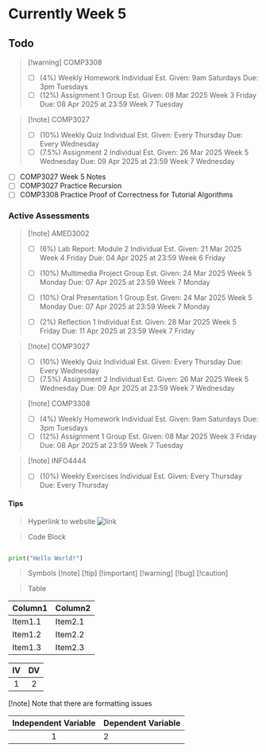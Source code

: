 # Currently Week 5

## Todo

> [!warning] COMP3308
> - [ ] (4%) Weekly Homework 
>         Individual
>      Est. Given: 9am Saturdays 
>             Due: 3pm Tuesdays 
> - [ ] (12%) Assignment 1 
>         Group
>      Est. Given: 08 Mar 2025 Week 3 Friday
>             Due: 08 Apr 2025 at 23:59 Week 7 Tuesday

> [!note] COMP3027
> - [ ] (10%) Weekly Quiz 
>         Individual
>      Est. Given: Every Thursday
>             Due: Every Wednesday
> - [ ] (7.5%) Assignment 2 
>         Individual
>      Est. Given: 26 Mar 2025 Week 5 Wednesday
>             Due: 09 Apr 2025 at 23:59 Week 7 Wednesday

- [ ] COMP3027 Week 5 Notes
- [ ] COMP3027 Practice Recursion
- [ ] COMP3308 Practice Proof of Correctness for Tutorial Algorithms

### Active Assessments

> [!note] AMED3002
> - [ ] (6%) Lab Report: Module 2
>         Individual
>      Est. Given: 21 Mar 2025 Week 4 Friday
>             Due: 04 Apr 2025 at 23:59 Week 6 Friday
> 
> - [ ] (10%) Multimedia Project
>         Group
>      Est. Given: 24 Mar 2025 Week 5 Monday
>             Due: 07 Apr 2025 at 23:59 Week 7 Monday
>
> - [ ] (10%) Oral Presentation 1 
>         Group
>      Est. Given: 24 Mar 2025 Week 5 Monday
>             Due: 07 Apr 2025 at 23:59 Week 7 Monday
> 
> - [ ] (2%) Reflection 1 
>         Individual
>      Est. Given: 28 Mar 2025 Week 5 Friday
>             Due: 11 Apr 2025 at 23:59 Week 7 Friday

> [!note] COMP3027
> - [ ] (10%) Weekly Quiz 
>         Individual
>      Est. Given: Every Thursday
>             Due: Every Wednesday
> - [ ] (7.5%) Assignment 2 
>         Individual
>      Est. Given: 26 Mar 2025 Week 5 Wednesday
>             Due: 09 Apr 2025 at 23:59 Week 7 Wednesday

> [!note] COMP3308
> - [ ] (4%) Weekly Homework 
>         Individual
>      Est. Given: 9am Saturdays 
>             Due: 3pm Tuesdays 
> - [ ] (12%) Assignment 1 
>         Group
>      Est. Given: 08 Mar 2025 Week 3 Friday
>             Due: 08 Apr 2025 at 23:59 Week 7 Tuesday

> [!note] INFO4444
> - [ ] (10%) Weekly Exercises 
>         Individual
>      Est. Given: Every Thursday 
>             Due: Every Thursday 

#### Tips

> Hyperlink to website
![link](https://www.bing.com)


> Code Block
```python {filename='demo.py'}

print("Hello World!")

```

> Symbols
[!note]
[!tip]
[!important]
[!warning]
[!bug]
[!caution]

> Table

| Column1 | Column2 |
| -------------- | --------------- |
| Item1.1 | Item2.1 |
| Item1.2 | Item2.2 |
| Item1.3 | Item2.3 |

| IV  | DV  |
| :-: | :-: |
|  1  |  2  |

[!note] Note that there are formatting issues

| Independent Variable | Dependent Variable |
| :-:                  | :--                |
| 1                    | 2                  |





